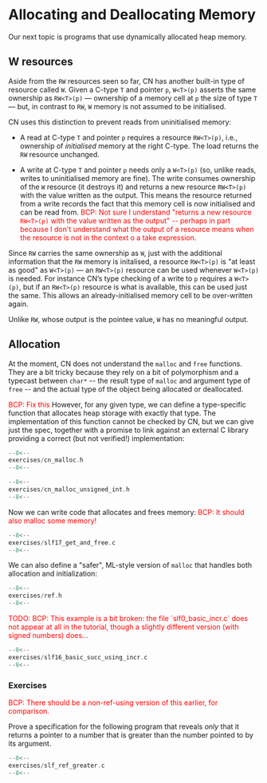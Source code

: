 # Allocating and Deallocating Memory

Our next topic is programs that use dynamically allocated heap memory.

## W resources

Aside from the `RW` resources seen so far, CN has another
built-in type of resource called `W`. Given a C-type `T` and
pointer `p`, `W<T>(p)` asserts the same ownership as
`RW<T>(p)` — ownership of a memory cell at `p` the size of type
`T` — but, in contrast to `RW`, `W` memory is not assumed
to be initialised.

CN uses this distinction to prevent reads from uninitialised memory:

- A read at C-type `T` and pointer `p` requires a resource
  `RW<T>(p)`, i.e., ownership of _initialised_ memory at the
  right C-type. The load returns the `RW` resource unchanged.

- A write at C-type `T` and pointer `p` needs only a
  `W<T>(p)` (so, unlike reads, writes to uninitialised memory
  are fine). The write consumes ownership of the `W` resource
  (it destroys it) and returns a new resource `RW<T>(p)` with the
  value written as the output. This means the resource returned from a
  write records the fact that this memory cell is now initialised and
  can be read from.
  <span style="color:red">
  BCP: Not sure I understand "returns a new resource `RW<T>(p)` with
  the value written as the output" -- perhaps in part because I don't
  understand what the output of a resource means when the resource is
  not in the context o a take expression.
  </span>

Since `RW` carries the same ownership as `W`, just with the
additional information that the `RW` memory is initalised, a
resource `RW<T>(p)` is "at least as good" as `W<T>(p)` —
an `RW<T>(p)` resource can be used whenever `W<T>(p)` is
needed. For instance CN’s type checking of a write to `p` requires a
`W<T>(p)`, but if an `RW<T>(p)` resource is what is
available, this can be used just the same. This allows an
already-initialised memory cell to be over-written again.

Unlike `RW`, whose output is the pointee value, `W` has no meaningful output.

## Allocation

At the moment, CN does not understand the `malloc` and `free`
functions. They are a bit tricky because they rely on a bit of
polymorphism and a typecast between `char*` -- the result type of
`malloc` and argument type of `free` -- and the actual type of the
object being allocated or deallocated.

<span style="color:red">
BCP: Fix this
</span>
However, for any given type, we can define a type-specific function
that allocates heap storage with exactly that type. The
implementation of this function cannot be checked by CN, but we can
give just the spec, together with a promise to link against an
external C library providing a correct (but not verified!) implementation:

```c title="exercises/cn_malloc.h"
--8<--
exercises/cn_malloc.h
--8<--
```

```c title="exercises/cn_malloc_unsigned_int.h"
--8<--
exercises/cn_malloc_unsigned_int.h
--8<--
```

Now we can write code that allocates and frees memory:
<span style="color:red">
BCP: It should also malloc some memory!
</span>

```c title="exercises/slf17_get_and_free.c"
--8<--
exercises/slf17_get_and_free.c
--8<--
```

We can also define a "safer", ML-style version of `malloc` that
handles both allocation and initialization:

```c title="exercises/ref.h"
--8<--
exercises/ref.h
--8<--
```

<span style="color:red">
TODO: BCP: This example is a bit broken: the file `slf0_basic_incr.c` does not appear at all in the tutorial, though a slightly different version (with signed numbers) does...
</span>

```c title="exercises/slf16_basic_succ_using_incr.c"
--8<--
exercises/slf16_basic_succ_using_incr.c
--8<--
```

### Exercises

<span style="color:red">
BCP: There should be a non-ref-using version of this earlier, for comparison.
</span>

Prove a specification for the following program that reveals _only_
that it returns a pointer to a number that is greater than the number
pointed to by its argument.

```c title="exercises/slf_ref_greater.c"
--8<--
exercises/slf_ref_greater.c
--8<--
```
